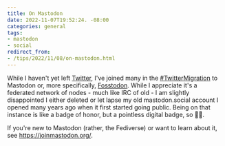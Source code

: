 ```yaml
---
title: On Mastodon
date: 2022-11-07T19:52:24. -08:00
categories: general
tags:
- mastodon
- social
redirect_from:
- /tips/2022/11/08/on-mastodon.html
---
```


While I haven't yet left [Twitter](https://twitter.com/mrhestew), I've joined many in the
[#TwitterMigration](https://fosstodon.org/web/tags/twittermigration) to Mastodon or, more specifically,
[Fosstodon](https://fosstodon.org/@heaths). While I appreciate it's a federated network of nodes - much like IRC of old -
I am slightly disappointed I either deleted or let lapse my old mastodon.social account I opened many years ago when it
first started going public. Being on that instance is like a badge of honor, but a pointless digital badge, so 🤷‍♂️.

If you're new to Mastodon (rather, the Fediverse) or want to learn about it, see <https://joinmastodon.org/>.
